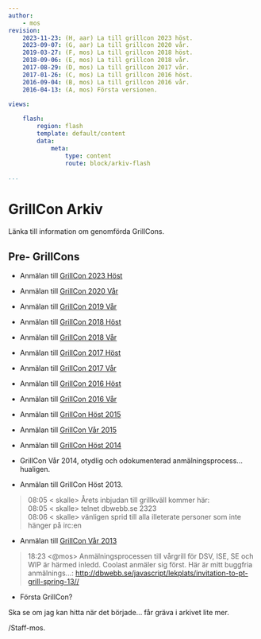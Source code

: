 ```yaml
---
author:
    - mos
revision:
    2023-11-23: (H, aar) La till grillcon 2023 höst.
    2023-09-07: (G, aar) La till grillcon 2020 vår.
    2019-03-27: (F, mos) La till grillcon 2018 höst.
    2018-09-06: (E, mos) La till grillcon 2018 vår.
    2017-08-29: (D, mos) La till grillcon 2017 vår.
    2017-01-26: (C, mos) La till grillcon 2016 höst.
    2016-09-04: (B, mos) La till grillcon 2016 vår.
    2016-04-13: (A, mos) Första versionen.
 
views:

    flash:
        region: flash
        template: default/content
        data:
            meta:
                type: content
                route: block/arkiv-flash

...
```

GrillCon Arkiv
========================

Länka till information om genomförda GrillCons.



Pre- GrillCons
------------------------

* Anmälan till [GrillCon 2023 Höst](arkiv/grillcon-2023-host)

* Anmälan till [GrillCon 2020 Vår](arkiv/grillcon-2020-var)

* Anmälan till [GrillCon 2019 Vår](arkiv/grillcon-2019-var)

* Anmälan till [GrillCon 2018 Höst](arkiv/grillcon-2018-host)

* Anmälan till [GrillCon 2018 Vår](arkiv/grillcon-2018-var)

* Anmälan till [GrillCon 2017 Höst](arkiv/grillcon-2017-host)

* Anmälan till [GrillCon 2017 Vår](arkiv/grillcon-2017-var)

* Anmälan till [GrillCon 2016 Höst](arkiv/grillcon-2016-host)

* Anmälan till [GrillCon 2016 Vår](arkiv/grillcon-2016-var)

* Anmälan till [GrillCon Höst 2015](http://dbwebb.se/forum/viewtopic.php?f=25&t=4480)

* Anmälan till [GrillCon Vår 2015](http://dbwebb.se/forum/viewtopic.php?f=25&t=4126)

* Anmälan till [GrillCon Höst 2014](http://dbwebb.se/forum/viewtopic.php?f=25&t=2624)

* GrillCon Vår 2014, otydlig och odokumenterad anmälningsprocess... hualigen.

* Anmälan till GrillCon Höst 2013.

> 08:05 < skalle> Årets inbjudan till grillkväll kommer här:  
> 08:05 < skalle> telnet dbwebb.se 2323  
>08:06 < skalle> vänligen sprid till alla illeterate personer som inte hänger på irc:en  

* Anmälan till [GrillCon Vår 2013](http://dbwebb.se/javascript/lekplats/invitation-to-pt-grill-spring-13/)

> 18:23 <@mos> Anmälningsprocessen till vårgrill för DSV, ISE, SE och WIP är härmed inledd. Coolast anmäler sig först. Här är mitt buggfria anmälnings...: http://dbwebb.se/javascript/lekplats/invitation-to-pt-grill-spring-13//

* Första GrillCon?

Ska se om jag kan hitta när det började... får gräva i arkivet lite mer.

/Staff-mos.
